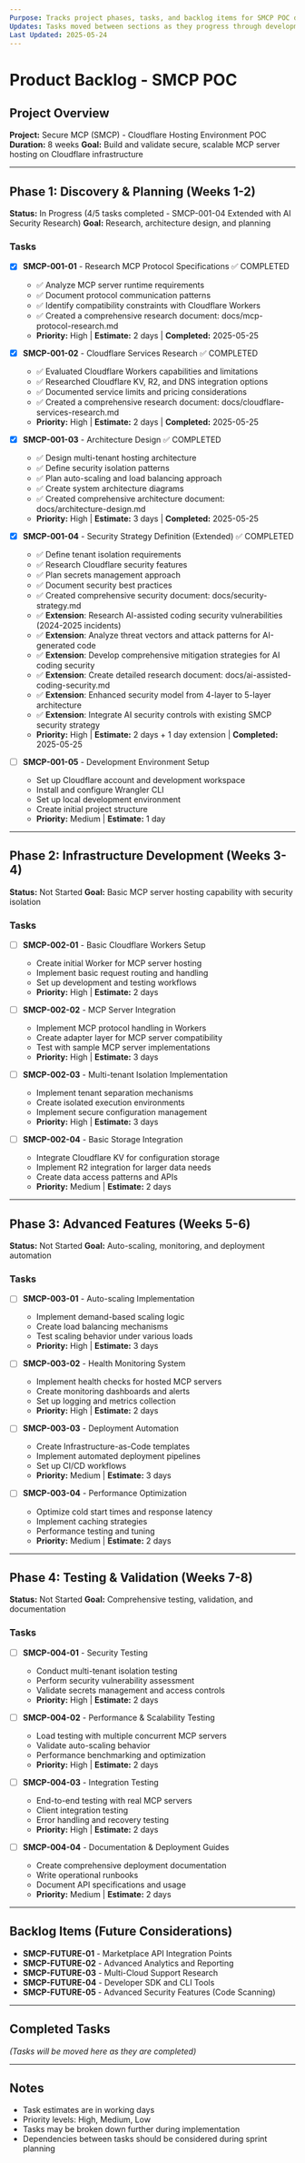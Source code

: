 ```yaml
---
Purpose: Tracks project phases, tasks, and backlog items for SMCP POC development.
Updates: Tasks moved between sections as they progress through development lifecycle.
Last Updated: 2025-05-24
---
```


# Product Backlog - SMCP POC

## Project Overview
**Project:** Secure MCP (SMCP) - Cloudflare Hosting Environment POC
**Duration:** 8 weeks
**Goal:** Build and validate secure, scalable MCP server hosting on Cloudflare infrastructure

---

## Phase 1: Discovery & Planning (Weeks 1-2)
**Status:** In Progress (4/5 tasks completed - SMCP-001-04 Extended with AI Security Research)
**Goal:** Research, architecture design, and planning

### Tasks
- [x] **SMCP-001-01** - Research MCP Protocol Specifications ✅ COMPLETED
  - ✅ Analyze MCP server runtime requirements
  - ✅ Document protocol communication patterns
  - ✅ Identify compatibility constraints with Cloudflare Workers
  - ✅ Created a comprehensive research document: docs/mcp-protocol-research.md
  - **Priority:** High | **Estimate:** 2 days | **Completed:** 2025-05-25

- [x] **SMCP-001-02** - Cloudflare Services Research ✅ COMPLETED
  - ✅ Evaluated Cloudflare Workers capabilities and limitations
  - ✅ Researched Cloudflare KV, R2, and DNS integration options
  - ✅ Documented service limits and pricing considerations
  - ✅ Created a comprehensive research document: docs/cloudflare-services-research.md
  - **Priority:** High | **Estimate:** 2 days | **Completed:** 2025-05-25

- [x] **SMCP-001-03** - Architecture Design ✅ COMPLETED
  - ✅ Design multi-tenant hosting architecture
  - ✅ Define security isolation patterns
  - ✅ Plan auto-scaling and load balancing approach
  - ✅ Create system architecture diagrams
  - ✅ Created comprehensive architecture document: docs/architecture-design.md
  - **Priority:** High | **Estimate:** 3 days | **Completed:** 2025-05-25

- [x] **SMCP-001-04** - Security Strategy Definition (Extended) ✅ COMPLETED
  - ✅ Define tenant isolation requirements
  - ✅ Research Cloudflare security features
  - ✅ Plan secrets management approach
  - ✅ Document security best practices
  - ✅ Created comprehensive security document: docs/security-strategy.md
  - ✅ **Extension**: Research AI-assisted coding security vulnerabilities (2024-2025 incidents)
  - ✅ **Extension**: Analyze threat vectors and attack patterns for AI-generated code
  - ✅ **Extension**: Develop comprehensive mitigation strategies for AI coding security
  - ✅ **Extension**: Create detailed research document: docs/ai-assisted-coding-security.md
  - ✅ **Extension**: Enhanced security model from 4-layer to 5-layer architecture
  - ✅ **Extension**: Integrate AI security controls with existing SMCP security strategy
  - **Priority:** High | **Estimate:** 2 days + 1 day extension | **Completed:** 2025-05-25

- [ ] **SMCP-001-05** - Development Environment Setup
  - Set up Cloudflare account and development workspace
  - Install and configure Wrangler CLI
  - Set up local development environment
  - Create initial project structure
  - **Priority:** Medium | **Estimate:** 1 day

---

## Phase 2: Infrastructure Development (Weeks 3-4)
**Status:** Not Started
**Goal:** Basic MCP server hosting capability with security isolation

### Tasks
- [ ] **SMCP-002-01** - Basic Cloudflare Workers Setup
  - Create initial Worker for MCP server hosting
  - Implement basic request routing and handling
  - Set up development and testing workflows
  - **Priority:** High | **Estimate:** 2 days

- [ ] **SMCP-002-02** - MCP Server Integration
  - Implement MCP protocol handling in Workers
  - Create adapter layer for MCP server compatibility
  - Test with sample MCP server implementations
  - **Priority:** High | **Estimate:** 3 days

- [ ] **SMCP-002-03** - Multi-tenant Isolation Implementation
  - Implement tenant separation mechanisms
  - Create isolated execution environments
  - Implement secure configuration management
  - **Priority:** High | **Estimate:** 3 days

- [ ] **SMCP-002-04** - Basic Storage Integration
  - Integrate Cloudflare KV for configuration storage
  - Implement R2 integration for larger data needs
  - Create data access patterns and APIs
  - **Priority:** Medium | **Estimate:** 2 days

---

## Phase 3: Advanced Features (Weeks 5-6)
**Status:** Not Started
**Goal:** Auto-scaling, monitoring, and deployment automation

### Tasks
- [ ] **SMCP-003-01** - Auto-scaling Implementation
  - Implement demand-based scaling logic
  - Create load balancing mechanisms
  - Test scaling behavior under various loads
  - **Priority:** High | **Estimate:** 3 days

- [ ] **SMCP-003-02** - Health Monitoring System
  - Implement health checks for hosted MCP servers
  - Create monitoring dashboards and alerts
  - Set up logging and metrics collection
  - **Priority:** High | **Estimate:** 2 days

- [ ] **SMCP-003-03** - Deployment Automation
  - Create Infrastructure-as-Code templates
  - Implement automated deployment pipelines
  - Set up CI/CD workflows
  - **Priority:** Medium | **Estimate:** 3 days

- [ ] **SMCP-003-04** - Performance Optimization
  - Optimize cold start times and response latency
  - Implement caching strategies
  - Performance testing and tuning
  - **Priority:** Medium | **Estimate:** 2 days

---

## Phase 4: Testing & Validation (Weeks 7-8)
**Status:** Not Started
**Goal:** Comprehensive testing, validation, and documentation

### Tasks
- [ ] **SMCP-004-01** - Security Testing
  - Conduct multi-tenant isolation testing
  - Perform security vulnerability assessment
  - Validate secrets management and access controls
  - **Priority:** High | **Estimate:** 2 days

- [ ] **SMCP-004-02** - Performance & Scalability Testing
  - Load testing with multiple concurrent MCP servers
  - Validate auto-scaling behavior
  - Performance benchmarking and optimization
  - **Priority:** High | **Estimate:** 2 days

- [ ] **SMCP-004-03** - Integration Testing
  - End-to-end testing with real MCP servers
  - Client integration testing
  - Error handling and recovery testing
  - **Priority:** High | **Estimate:** 2 days

- [ ] **SMCP-004-04** - Documentation & Deployment Guides
  - Create comprehensive deployment documentation
  - Write operational runbooks
  - Document API specifications and usage
  - **Priority:** Medium | **Estimate:** 2 days

---

## Backlog Items (Future Considerations)
- **SMCP-FUTURE-01** - Marketplace API Integration Points
- **SMCP-FUTURE-02** - Advanced Analytics and Reporting
- **SMCP-FUTURE-03** - Multi-Cloud Support Research
- **SMCP-FUTURE-04** - Developer SDK and CLI Tools
- **SMCP-FUTURE-05** - Advanced Security Features (Code Scanning)

---

## Completed Tasks
*(Tasks will be moved here as they are completed)*

---

## Notes
- Task estimates are in working days
- Priority levels: High, Medium, Low
- Tasks may be broken down further during implementation
- Dependencies between tasks should be considered during sprint planning
